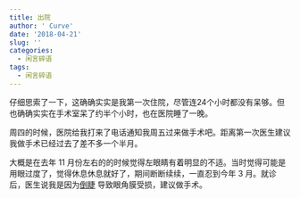 ```yaml
---
title: 出院
author: ' Curve'
date: '2018-04-21'
slug: ''
categories:
  - 闲言碎语
tags:
  - 闲言碎语
---
```


仔细思索了一下，这确确实实是我第一次住院，尽管连24个小时都没有呆够。但也确确实实在手术室呆了约半个小时，也在医院睡了一晚。  
  
周四的时候，医院给我打来了电话通知我周五过来做手术吧。距离第一次医生建议我做手术已经过去了差不多一个半月。  
  
大概是在去年 11 月份左右的的时候觉得左眼睛有着明显的不适。当时觉得可能是用眼过度了，觉得休息休息就好了，期间断断续续，一直忍到今年 3 月。就诊后，医生说我是因为[倒睫](https://baike.baidu.com/item/%E5%80%92%E7%9D%AB/1438115?fr=aladdin) 导致眼角膜受损，建议做手术。